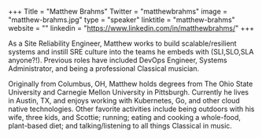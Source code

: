 +++
Title = "Matthew Brahms"
Twitter = "matthewbrahms"
image = "matthew-brahms.jpg"
type = "speaker"
linktitle = "matthew-brahms"
website = ""
linkedin = "https://www.linkedin.com/in/matthewbrahms/"
+++

As a Site Reliability Engineer, Matthew works to build scalable/resilient systems and instill SRE culture into the teams he embeds with (SLI,SLO,SLA anyone?!). Previous roles have included DevOps Engineer, Systems Administrator, and being a professional Classical musician.

Originally from Columbus, OH, Matthew holds degrees from The Ohio State University and Carnegie Mellon University in Pittsburgh. Currently he lives in Austin, TX, and enjoys working with Kubernetes, Go, and other cloud native technologies. Other favorite activities include being outdoors with his wife, three kids, and Scottie; running; eating and cooking a whole-food, plant-based diet; and talking/listening to all things Classical in music.
